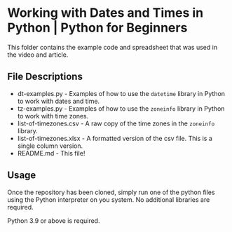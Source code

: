 # Working with Dates and Times in Python | Python for Beginners

This folder contains the example code and spreadsheet that was used in the video and article.

## File Descriptions

- dt-examples.py - Examples of how to use the `datetime` library in Python to work with dates and time.
- tz-examples.py - Examples of how to use the `zoneinfo` library in Python to work with time zones.
- list-of-timezones.csv - A raw copy of the time zones in the `zoneinfo` library.
- list-of-timezones.xlsx - A formatted version of the csv file. This is a single column version.
- README.md - This file!

## Usage

Once the repository has been cloned, simply run one of the python files using the Python interpreter on you system. No additional libraries are required.

Python 3.9 or above is required.